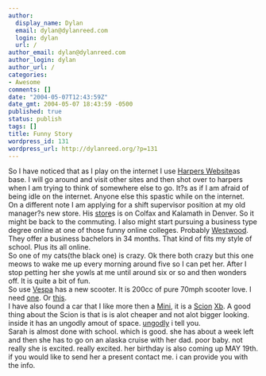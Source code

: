 ```yaml
---
author:
  display_name: Dylan
  email: dylan@dylanreed.com
  login: dylan
  url: /
author_email: dylan@dylanreed.com
author_login: dylan
author_url: /
categories:
- Awesome
comments: []
date: "2004-05-07T12:43:59Z"
date_gmt: 2004-05-07 18:43:59 -0500
published: true
status: publish
tags: []
title: Funny Story
wordpress_id: 131
wordpress_url: http://dylanreed.org/?p=131
---
```


So I have noticed that as I play on the internet I use [Harpers Website][1]as base. I will go around and visit other sites and then shot over to harpers when I am trying to think of somewhere else to go. It?s as if I am afraid of being idle on the internet. Anyone else this spastic while on the internet.  
On a different note I am applying for a shift supervisor position at my old manager?s new store. His [store][2]s is on Colfax and Kalamath in Denver. So it might be back to the commuting. I also might start pursuing a business type degree online at one of those funny online colleges. Probably [Westwood][3]. They offer a business bachelors in 34 months. That kind of fits my style of school. Plus its all online.  
So one of my cats(the black one) is crazy. Ok there both crazy but this one meows to wake me up every morning around five so I can pet her. After I stop petting her she yowls at me until around six or so and then wonders off. It is quite a bit of fun.  
So use [Vespa][4] has a new scooter. It is 200cc of pure 70mph scooter love. I need [one][5]. Or [this][6].  
I have also found a car that I like more then a [Mini][7], it is a [Scion][8] [Xb][9]. A good thing about the Scion is that is is alot cheaper and not alot bigger looking. inside it has an ungodly amout of space. [un][10][godly][11] i tell you.  
Sarah is almost done with school. which is good. she has about a week left and then she has to go on an alaska cruise with her dad. poor baby. not really she is excited. really excited. her birthday is also coming up MAY 19th. if you would like to send her a present contact me. i can provide you with the info.

   [1]: http://www.nata2.com
   [2]: http://www.starbucks.com/retail/locator/MapResults.aspx?a=1&StoreKey=82361&IC_O=39.7400554969393%3a-104.992178940197%3a32%3aDenver%2c+Colorado%2c+United+States&GAD1_O=&GAD2_O=&GAD3_O=Denver%2c+Colorado%2c+United+States&GAD4_O=&radius=50&countryID=244&dataSource=MapPoint.NA
   [3]: http://www.westwoodonline.edu
   [4]: http://www.vespa.com
   [5]: http://www.vespausa.com/products/gt.cfm
   [6]: http://www.yamaha-motor.com/products/unitinfo.asp?lid=2&lc=mcy&cid=5&mid=273
   [7]: http://www.miniusa.com
   [8]: http://www.scion.com
   [9]: http://images.google.com/images?q=scion%20xb&hl=en&lr=&ie=UTF-8&oe=UTF-8&sa=N&tab=wi
   [10]: http://images.google.com/images?hl=en&lr=&ie=UTF-8&oe=UTF-8&q=satan
   [11]: http://images.google.com/images?hl=en&lr=&ie=UTF-8&oe=UTF-8&q=god

